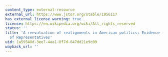 ```yaml
---
content_type: external-resource
external_url: https://www.jstor.org/stable/1956117
has_external_license_warning: true
license: https://en.wikipedia.org/wiki/All_rights_reserved
status: ''
title: 'A reevaluation of realignments in American politics: Evidence from the House
  of Representatives'
uid: 1a59548d-3ee7-4aa1-8f7d-647dd21e9c09
wayback_url: ''
---
```

